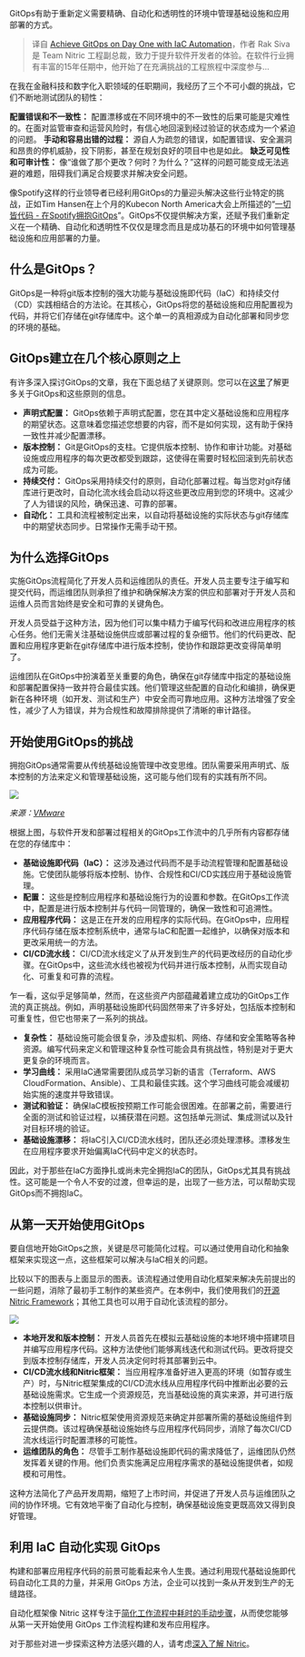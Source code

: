 <!--
title: 通过IaC自动化实现第1天的GitOps
cover: https://cdn.thenewstack.io/media/2023/12/1c30410c-gears-1024x683.jpg
-->

GitOps有助于重新定义需要精确、自动化和透明性的环境中管理基础设施和应用部署的方式。

> 译自 [Achieve GitOps on Day One with IaC Automation](https://thenewstack.io/achieve-gitops-on-day-one-with-iac-automation/)，作者 Rak Siva 是 Team Nitric 工程副总裁，致力于提升软件开发者的体验。在软件行业拥有丰富的15年任期中，他开始了在充满挑战的工程旅程中深度参与...

在我在金融科技和数字化入职领域的任职期间，我经历了三个不可小觑的挑战，它们不断地测试团队的韧性：

**配置错误和不一致性：** 配置漂移或在不同环境中的不一致性的后果可能是灾难性的。在面对监管审查和运营风险时，有信心地回滚到经过验证的状态成为一个紧迫的问题。
**手动和容易出错的过程：** 源自人为疏忽的错误，如配置错误、安全漏洞和昂贵的停机威胁，投下阴影，甚至在规划良好的项目中也是如此。
**缺乏可见性和可审计性：** 像“谁做了那个更改？何时？为什么？”这样的问题可能变成无法逃避的难题，阻碍我们满足合规要求并解决安全问题。

像Spotify这样的行业领导者已经利用GitOps的力量迎头解决这些行业特定的挑战，正如Tim Hansen在上个月的Kubecon North America大会上所描述的“[一切皆代码 - 在Spotify拥抱GitOps](https://www.youtube.com/watch?v=wdUiSbYsDiU)”。GitOps不仅提供解决方案，还赋予我们重新定义在一个精确、自动化和透明性不仅仅是理念而且是成功基石的环境中如何管理基础设施和应用部署的力量。

## 什么是GitOps？

GitOps是一种将git版本控制的强大功能与基础设施即代码（IaC）和持续交付（CD）实践相结合的方法论。在其核心，GitOps将您的基础设施和应用配置视为代码，并将它们存储在git存储库中。这个单一的真相源成为自动化部署和同步您的环境的基础。

## GitOps建立在几个核心原则之上

有许多深入探讨GitOps的文章，我在下面总结了关键原则。您可以在[这里](https://thenewstack.io/4-core-principles-of-gitops/)了解更多关于GitOps和这些原则的信息。

- **声明式配置：** GitOps依赖于声明式配置，您在其中定义基础设施和应用程序的期望状态。这意味着您描述您想要的内容，而不是如何实现，这有助于保持一致性并减少配置漂移。
- **版本控制：** Git是GitOps的支柱。它提供版本控制、协作和审计功能。对基础设施或应用程序的每次更改都受到跟踪，这使得在需要时轻松回滚到先前状态成为可能。
- **持续交付：** GitOps采用持续交付的原则，自动化部署过程。每当您对git存储库进行更改时，自动化流水线会启动以将这些更改应用到您的环境中。这减少了人为错误的风险，确保迅速、可靠的部署。
- **自动化：** 工具和流程被制定出来，以自动将基础设施的实际状态与git存储库中的期望状态同步。日常操作无需手动干预。

## 为什么选择GitOps

实施GitOps流程简化了开发人员和运维团队的责任。开发人员主要专注于编写和提交代码，而运维团队则承担了维护和确保解决方案的供应和部署对于开发人员和运维人员而言始终是安全和可靠的关键角色。

开发人员受益于这种方法，因为他们可以集中精力于编写代码和改进应用程序的核心任务。他们无需关注基础设施供应或部署过程的复杂细节。他们的代码更改、配置和应用程序更新在git存储库中进行版本控制，使协作和跟踪更改变得简单明了。

运维团队在GitOps中扮演着至关重要的角色，确保在git存储库中指定的基础设施和部署配置保持一致并符合最佳实践。他们管理这些配置的自动化和编排，确保更新在各种环境（如开发、测试和生产）中安全而可靠地应用。这种方法增强了安全性，减少了人为错误，并为合规性和故障排除提供了清晰的审计路径。

## 开始使用GitOps的挑战

拥抱GitOps通常需要从传统基础设施管理中改变思维。团队需要采用声明式、版本控制的方法来定义和管理基础设施，这可能与他们现有的实践有所不同。

![](https://cdn.thenewstack.io/media/2023/12/2285a2b4-image1.png)

*来源：[VMware](https://blogs.vmware.com/cloud/files//2021/02/GitOps-in-a-nutshell.png)*

根据上图，与软件开发和部署过程相关的GitOps工作流中的几乎所有内容都存储在您的存储库中：

- **基础设施即代码（IaC）：** 这涉及通过代码而不是手动流程管理和配置基础设施。它使团队能够将版本控制、协作、合规性和CI/CD实践应用于基础设施管理。
- **配置：** 这些是控制应用程序和基础设施行为的设置和参数。在GitOps工作流中，配置是进行版本控制并与代码一同管理的，确保一致性和可追溯性。
- **应用程序代码：** 这是正在开发的应用程序的实际代码。在GitOps中，应用程序代码存储在版本控制系统中，通常与IaC和配置一起维护，以确保对版本和更改采用统一的方法。
- **CI/CD流水线：** CI/CD流水线定义了从开发到生产的代码更改经历的自动化步骤。在GitOps中，这些流水线也被视为代码并进行版本控制，从而实现自动化、可重复和可靠的流程。

乍一看，这似乎足够简单，然而，在这些资产内部蕴藏着建立成功的GitOps工作流的真正挑战。例如，声明基础设施即代码固然带来了许多好处，包括版本控制和可重复性，但它也带来了一系列的挑战。

- **复杂性：** 基础设施可能会很复杂，涉及虚拟机、网络、存储和安全策略等各种资源。编写代码来定义和管理这种复杂性可能会具有挑战性，特别是对于更大更复杂的环境而言。
- **学习曲线：** 采用IaC通常需要团队成员学习新的语言（Terraform、AWS CloudFormation、Ansible）、工具和最佳实践。这个学习曲线可能会减缓初始实施的速度并导致错误。
- **测试和验证：** 确保IaC模板按预期工作可能会很困难。在部署之前，需要进行全面的测试和验证过程，以捕获潜在问题。这包括单元测试、集成测试以及针对目标环境的验证。
- **基础设施漂移：** 将IaC引入CI/CD流水线时，团队还必须处理漂移。漂移发生在应用程序要求开始偏离IaC代码中定义的状态时。

因此，对于那些在IaC方面挣扎或尚未完全拥抱IaC的团队，GitOps尤其具有挑战性。这可能是一个令人不安的过渡，但幸运的是，出现了一些方法，可以帮助实现GitOps而不拥抱IaC。

## 从第一天开始使用GitOps

要自信地开始GitOps之旅，关键是尽可能简化过程。可以通过使用自动化和抽象框架来实现这一点，这些框架可以解决与IaC相关的问题。

比较以下的图表与上面显示的图表。该流程通过使用自动化框架来解决先前提出的一些问题，消除了最初手工制作的某些资产。在本例中，我们使用我们的[开源 Nitric Framework](https://nitric.io/)；其他工具也可以用于自动化该流程的部分。

![](https://cdn.thenewstack.io/media/2023/12/caed22df-image2.png)

- **本地开发和版本控制：** 开发人员首先在模拟云基础设施的本地环境中搭建项目并编写应用程序代码。这种方法使他们能够离线迭代和测试代码。更改将提交到版本控制存储库，开发人员决定何时将其部署到云中。
- **CI/CD流水线和Nitric框架：** 当应用程序准备好进入更高的环境（如暂存或生产）时，与Nitric框架集成的CI/CD流水线从应用程序代码中推断出必要的云基础设施需求。它生成一个资源规范，充当基础设施的真实来源，并可进行版本控制以供审计。
- **基础设施同步：** Nitric框架使用资源规范来确定并部署所需的基础设施组件到云提供商。该过程确保基础设施始终与应用程序代码同步，消除了每次CI/CD流水线运行时配置漂移的可能性。
- **运维团队的角色：** 尽管手工制作基础设施即代码的需求降低了，运维团队仍然发挥着关键的作用。他们负责实施满足应用程序需求的基础设施提供者，如规模和可用性。

这种方法简化了产品开发周期，缩短了上市时间，并促进了开发人员与运维团队之间的协作环境。它有效地平衡了自动化与控制，确保基础设施变更既高效又得到良好管理。

## 利用 IaC 自动化实现 GitOps

构建和部署应用程序代码的前景可能看起来令人生畏。通过利用现代基础设施即代码自动化工具的力量，并采用 GitOps 方法，企业可以找到一条从开发到生产的无缝路径。

自动化框架像 Nitric 这样专注于[简化工作流程中耗时的手动步骤](https://nitric.io/docs/guides/getting-started/concepts)，从而使您能够从第一天开始使用 GitOps 工作流程构建和发布应用程序。

对于那些对进一步探索这种方法感兴趣的人，请考虑[深入了解 Nitric](https://nitric.io/)。
